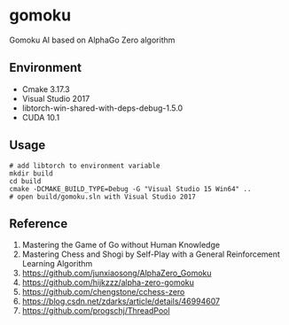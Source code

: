 # gomoku
Gomoku AI based on AlphaGo Zero algorithm

## Environment
* Cmake 3.17.3
* Visual Studio 2017
* libtorch-win-shared-with-deps-debug-1.5.0
* CUDA 10.1

## Usage
```
# add libtorch to environment variable
mkdir build
cd build
cmake -DCMAKE_BUILD_TYPE=Debug -G "Visual Studio 15 Win64" ..
# open build/gomoku.sln with Visual Studio 2017
```

## Reference
1. Mastering the Game of Go without Human Knowledge
2. Mastering Chess and Shogi by Self-Play with a General Reinforcement Learning Algorithm
3. https://github.com/junxiaosong/AlphaZero_Gomoku
4. https://github.com/hijkzzz/alpha-zero-gomoku
5. https://github.com/chengstone/cchess-zero
6. https://blog.csdn.net/zdarks/article/details/46994607
7. https://github.com/progschj/ThreadPool